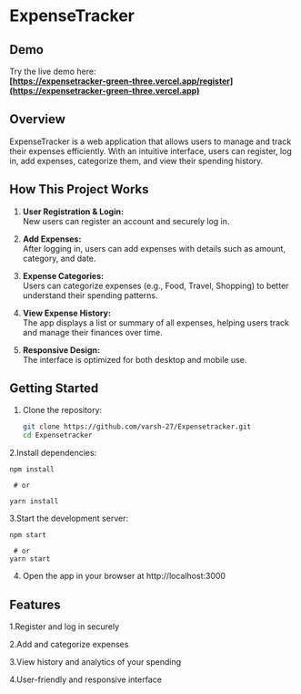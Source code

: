 # ExpenseTracker



## Demo

Try the live demo here:  
**[https://expensetracker-green-three.vercel.app/register](https://expensetracker-green-three.vercel.app)**

## Overview

ExpenseTracker is a web application that allows users to manage and track their expenses efficiently. With an intuitive interface, users can register, log in, add expenses, categorize them, and view their spending history.

## How This Project Works

1. **User Registration & Login:**  
   New users can register an account and securely log in.

2. **Add Expenses:**  
   After logging in, users can add expenses with details such as amount, category, and date.

3. **Expense Categories:**  
   Users can categorize expenses (e.g., Food, Travel, Shopping) to better understand their spending patterns.

4. **View Expense History:**  
   The app displays a list or summary of all expenses, helping users track and manage their finances over time.

5. **Responsive Design:**  
   The interface is optimized for both desktop and mobile use.

## Getting Started

1. Clone the repository:
   ```bash
   git clone https://github.com/varsh-27/Expensetracker.git
   cd Expensetracker


2.Install dependencies:

    npm install
    
     # or
     
    yarn install

3.Start the development server:


    npm start
    
     # or
    yarn start
   

4. Open the app in your browser at http://localhost:3000



## Features

   
1.Register and log in securely


2.Add and categorize expenses


3.View history and analytics of your spending


4.User-friendly and responsive interface


